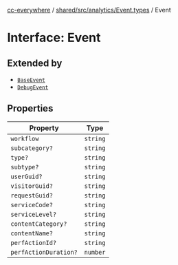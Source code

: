 [cc-everywhere](../../../../../index.md) / [shared/src/analytics/Event.types](../index.md) / Event

# Interface: Event

## Extended by

- [`BaseEvent`](BaseEvent.md)
- [`DebugEvent`](DebugEvent.md)

## Properties

| Property | Type |
| ------ | ------ |
| `workflow` | `string` |
| `subcategory?` | `string` |
| `type?` | `string` |
| `subtype?` | `string` |
| `userGuid?` | `string` |
| `visitorGuid?` | `string` |
| `requestGuid?` | `string` |
| `serviceCode?` | `string` |
| `serviceLevel?` | `string` |
| `contentCategory?` | `string` |
| `contentName?` | `string` |
| `perfActionId?` | `string` |
| `perfActionDuration?` | `number` |
